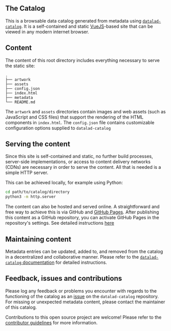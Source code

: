 ## The Catalog

This is a browsable data catalog generated from metadata using [`datalad-catalog`](https://github.com/datalad/datalad-catalog/). It is a self-contained and static [VueJS](https://vuejs.org/)-based site that can be viewed in any modern internet browser.

## Content

The content of this root directory includes everything necessary to serve the static site:

```
.
├── artwork
├── assets
├── config.json
├── index.html
├── metadata
└── README.md
```

The `artwork` and `assets` directories contain images and web assets (such as JavaScript and CSS files) that support the rendering of the HTML components in `index.html`. The `config.json` file contains customizable configuration options supplied to `datalad-catalog` 

## Serving the content

Since this site is self-contained and static, no further build processes, server-side implementations, or access to content delivery networks (CDNs) are necessary in order to serve the content. All that is needed is a simple HTTP server.

This can be achieved locally, for example using Python:

```bash
cd path/to/catalog/directory
python3 -m http.server
```

The content can also be hosted and served online. A straightforward and free way to achieve this is via GitHub and [GitHub Pages](https://pages.github.com/). After publishing this content as a GitHub repository, you can activate GitHub Pages in the repository's settings. See detailed instructions [here](https://docs.github.com/en/pages/getting-started-with-github-pages/creating-a-github-pages-site)

## Maintaining content

Metadata entries can be updated, added to, and removed from the catalog in a decentralized and collaborative manner. Please refer to the [`datalad-catalog` documentation](http://docs.datalad.org/projects/catalog/en/latest/?badge=latest) for detailed instructions.

## Feedback, issues and contributions

Please log any feedback or problems you encounter with regards to the functioning of the catalog as an [issue](https://github.com/datalad/datalad-catalog/issues/new) on the `datalad-catalog` repository. For missing or unexpected metadata content, please contact the maintainer of this catalog.

Contributions to this open source project are welcome! Please refer to the [contributor guidelines](http://docs.datalad.org/projects/catalog/en/latest/contributing.html) for more information.

